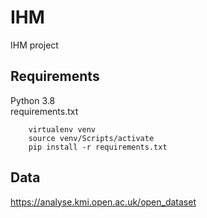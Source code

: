 # IHM
IHM project

## Requirements
Python 3.8  
requirements.txt
```
    virtualenv venv
    source venv/Scripts/activate
    pip install -r requirements.txt
```

## Data
https://analyse.kmi.open.ac.uk/open_dataset